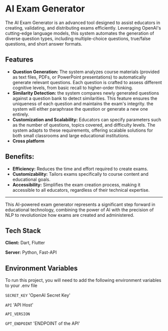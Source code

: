 
# AI Exam Generator
The AI Exam Generator is an advanced tool designed to assist educators in creating, validating, and distributing exams efficiently. Leveraging OpenAI's cutting-edge language models, this system automates the generation of diverse question types, including multiple-choice questions, true/false questions, and short answer formats.


## Features

- **Question Generation:** The system analyzes course materials (provided as text files, PDFs, or PowerPoint presentations) to automatically generate relevant questions. Each question is crafted to assess different cognitive levels, from basic recall to higher-order thinking.
- **Similarity Detection:** the system compares newly generated questions against a question bank to detect similarities. This feature ensures the uniqueness of each question and maintains the exam's integrity. the system will either paraphrase the question or generate a new one entirely.
- **Customization and Scalability:** Educators can specify parameters such as the number of questions, topics covered, and difficulty levels. The system adapts to these requirements, offering scalable solutions for both small classrooms and large educational institutions.
- **Cross platform**

## Benefits:

- **Efficiency:** Reduces the time and effort required to create exams.
- **Customizability:** Tailors exams specifically to course content and educational goals.
- **Accessibility:** Simplifies the exam creation process, making it accessible to all educators, regardless of their technical expertise.

---
This AI-powered exam generator represents a significant step forward in educational technology, combining the power of AI with the precision of NLP to revolutionize how exams are created and administered.

## Tech Stack

**Client:** Dart, Flutter

**Server:** Python, Fast-API


## Environment Variables

To run this project, you will need to add the following environment variables to your .env file

`SECRET_KEY` 'OpenAI Secret Key'

`API` 'API Host'

`API_VERSION` 

`GPT_ENDPOINT`  'ENDPOINT of the API'
